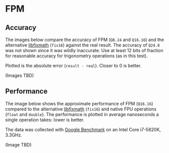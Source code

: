 # FPM

## Accuracy

The images below compare the accuracy of FPM (`Q8.24` and `Q16.16`) and the alternative [libfixmath](https://github.com/PetteriAimonen/libfixmath) (`fix16`) against the real result. The accuracy of `Q24.8` was not shown since it was wildly inaccurate. Use at least 12 bits of fraction for reasonable accuracy for trigonometry operations (as in this test).

Plotted is the absolute error (`result - real`). Closer to 0 is better.

(Images TBD)

## Performance

The image below shows the approximate performance of FPM (`Q16.16`) compared to the alternative [libfixmath](https://github.com/PetteriAimonen/libfixmath) (`fix16`) and native FPU operations (`float` and `double`). The performance is plotted in average nanoseconds a single operation takes: lower is better.

The data was collected with [Google Benchmark](https://github.com/google/benchmark) on an Intel Core i7-5820K, 3.3GHz.

(Image TBD)